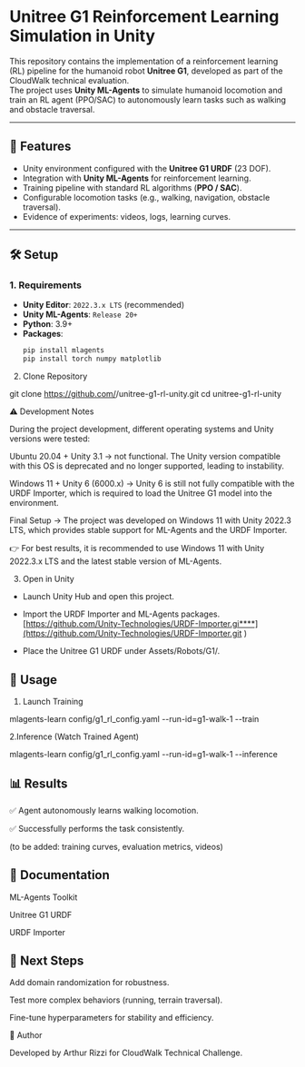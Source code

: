 # Unitree G1 Reinforcement Learning Simulation in Unity

This repository contains the implementation of a reinforcement learning (RL) pipeline for the humanoid robot **Unitree G1**, developed as part of the CloudWalk technical evaluation.  
The project uses **Unity ML-Agents** to simulate humanoid locomotion and train an RL agent (PPO/SAC) to autonomously learn tasks such as walking and obstacle traversal.

---

## 🚀 Features
- Unity environment configured with the **Unitree G1 URDF** (23 DOF).  
- Integration with **Unity ML-Agents** for reinforcement learning.  
- Training pipeline with standard RL algorithms (**PPO / SAC**).  
- Configurable locomotion tasks (e.g., walking, navigation, obstacle traversal).  
- Evidence of experiments: videos, logs, learning curves.  

---

## 🛠️ Setup

### 1. Requirements
- **Unity Editor**: `2022.3.x LTS` (recommended)  
- **Unity ML-Agents**: `Release 20+`  
- **Python**: 3.9+  
- **Packages**:  
  ```bash
  pip install mlagents
  pip install torch numpy matplotlib


2. Clone Repository

git clone https://github.com/<your-user>/unitree-g1-rl-unity.git
cd unitree-g1-rl-unity

⚠️ Development Notes

During the project development, different operating systems and Unity versions were tested:

Ubuntu 20.04 + Unity 3.1 → not functional. The Unity version compatible with this OS is deprecated and no longer supported, leading to instability.

Windows 11 + Unity 6 (6000.x) → Unity 6 is still not fully compatible with the URDF Importer, which is required to load the Unitree G1 model into the environment.

Final Setup → The project was developed on Windows 11 with Unity 2022.3 LTS, which provides stable support for ML-Agents and the URDF Importer.

👉 For best results, it is recommended to use Windows 11 with Unity 2022.3.x LTS and the latest stable version of ML-Agents.

3. Open in Unity

- Launch Unity Hub and open this project.

- Import the URDF Importer and ML-Agents packages.
    [https://github.com/Unity-Technologies/URDF-Importer.gi****](https://github.com/Unity-Technologies/URDF-Importer.git
)

- Place the Unitree G1 URDF under Assets/Robots/G1/.

## 📖 Usage
1. Launch Training
   
mlagents-learn config/g1_rl_config.yaml --run-id=g1-walk-1 --train

2.Inference (Watch Trained Agent)

mlagents-learn config/g1_rl_config.yaml --run-id=g1-walk-1 --inference


## 📊 Results

✅ Agent autonomously learns walking locomotion.

✅ Successfully performs the task consistently.

(to be added: training curves, evaluation metrics, videos)


## 📝 Documentation

ML-Agents Toolkit

Unitree G1 URDF

URDF Importer


## 🔮 Next Steps

Add domain randomization for robustness.

Test more complex behaviors (running, terrain traversal).

Fine-tune hyperparameters for stability and efficiency.


👤 Author

Developed by Arthur Rizzi for CloudWalk Technical Challenge.
